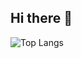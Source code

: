 ## Hi there 👋
![Top Langs](https://github-readme-stats.vercel.app/api/top-langs/?username=YOUR_USERNAME&layout=compact&langs_count=10)

<!--
**kodawantsasoda/kodawantsasoda** is a ✨ _special_ ✨ repository because its `README.md` (this file) appears on your GitHub profile.

Here are some ideas to get you started:

- 🔭 I’m currently working on ...
- 🌱 I’m currently learning ...
- 👯 I’m looking to collaborate on ...
- 🤔 I’m looking for help with ...
- 💬 Ask me about ...
- 📫 How to reach me: ...
- 😄 Pronouns: ...
- ⚡ Fun fact: ...
-->
